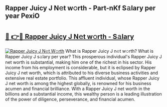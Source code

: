 ## Rapper Juicy J N𝚎t w𝚘rth - Part-nKf S𝚊lary per year PexiO

# <h2><a href="http://gc1kwiw.nevu.top/?p=Rapper+Juicy+J">🔗 👉🔴 Rapper Juicy J N𝚎t w𝚘rth - S𝚊lary</a></h2>

[![Rapper Juicy J N𝚎t W𝚘rth](https://i.imgur.com/Oavwk0R.jpeg)](http://gc1kwiw.nevu.top/?p=Rapper+Juicy+J)
What is Rapper Juicy J n𝚎t w𝚘rth? What is Rapper Juicy J s𝚊lary per year?
This prosperous individual's Rapper Juicy J net worth is substantial, making him one of the richest in his sector. His income from his employment is considerable, but it is eclipsed by Rapper Juicy J net worth, which is attributed to his diverse business activities and extensive real estate portfolio. This affluent individual, whose Rapper Juicy J net worth is among the highest globally, is renowned for his business acumen and financial brilliance. With a Rapper Juicy J net worth in the billions and a substantial income, this wealthy person is a leading illustration of the power of diligence, perseverance, and financial acumen.

